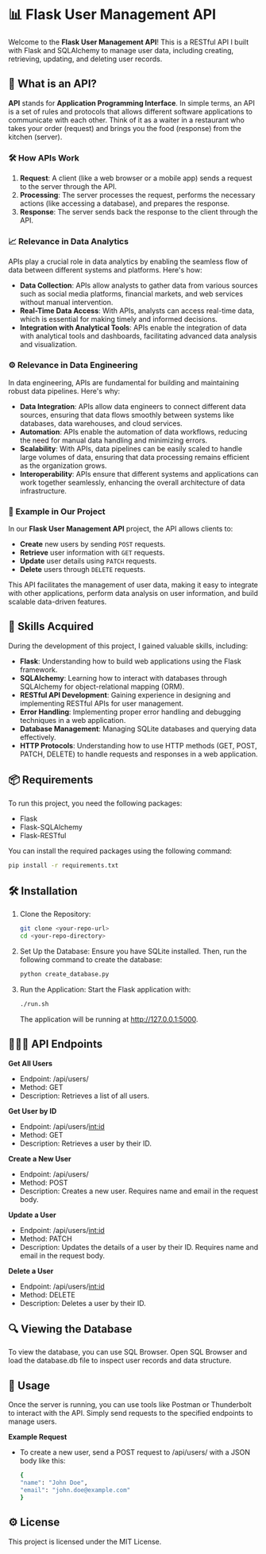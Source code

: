 # 📊 Flask User Management API

Welcome to the **Flask User Management API**! This is a RESTful API I built with Flask and SQLAlchemy to manage user data, including creating, retrieving, updating, and deleting user records.

## 🤔 What is an API?

**API** stands for **Application Programming Interface**. In simple terms, an API is a set of rules and protocols that allows different software applications to communicate with each other. Think of it as a waiter in a restaurant who takes your order (request) and brings you the food (response) from the kitchen (server).

### 🛠 How APIs Work

1. **Request**: A client (like a web browser or a mobile app) sends a request to the server through the API.
2. **Processing**: The server processes the request, performs the necessary actions (like accessing a database), and prepares the response.
3. **Response**: The server sends back the response to the client through the API.

### 📈 Relevance in Data Analytics

APIs play a crucial role in data analytics by enabling the seamless flow of data between different systems and platforms. Here's how:

- **Data Collection**: APIs allow analysts to gather data from various sources such as social media platforms, financial markets, and web services without manual intervention.
- **Real-Time Data Access**: With APIs, analysts can access real-time data, which is essential for making timely and informed decisions.
- **Integration with Analytical Tools**: APIs enable the integration of data with analytical tools and dashboards, facilitating advanced data analysis and visualization.

### ⚙️ Relevance in Data Engineering

In data engineering, APIs are fundamental for building and maintaining robust data pipelines. Here's why:

- **Data Integration**: APIs allow data engineers to connect different data sources, ensuring that data flows smoothly between systems like databases, data warehouses, and cloud services.
- **Automation**: APIs enable the automation of data workflows, reducing the need for manual data handling and minimizing errors.
- **Scalability**: With APIs, data pipelines can be easily scaled to handle large volumes of data, ensuring that data processing remains efficient as the organization grows.
- **Interoperability**: APIs ensure that different systems and applications can work together seamlessly, enhancing the overall architecture of data infrastructure.

### 📝 Example in Our Project

In our **Flask User Management API** project, the API allows clients to:

- **Create** new users by sending `POST` requests.
- **Retrieve** user information with `GET` requests.
- **Update** user details using `PATCH` requests.
- **Delete** users through `DELETE` requests.

This API facilitates the management of user data, making it easy to integrate with other applications, perform data analysis on user information, and build scalable data-driven features.


## 🧠 Skills Acquired

During the development of this project, I gained valuable skills, including:

- **Flask**: Understanding how to build web applications using the Flask framework.
- **SQLAlchemy**: Learning how to interact with databases through SQLAlchemy for object-relational mapping (ORM).
- **RESTful API Development**: Gaining experience in designing and implementing RESTful APIs for user management.
- **Error Handling**: Implementing proper error handling and debugging techniques in a web application.
- **Database Management**: Managing SQLite databases and querying data effectively.
- **HTTP Protocols**: Understanding how to use HTTP methods (GET, POST, PATCH, DELETE) to handle requests and responses in a web application.



## 📦 Requirements

To run this project, you need the following packages:

- Flask
- Flask-SQLAlchemy
- Flask-RESTful

You can install the required packages using the following command:

```bash
pip install -r requirements.txt
```
## 🛠 Installation

  1) Clone the Repository:
     ```bash
     git clone <your-repo-url>
     cd <your-repo-directory>
     ```
  2) Set Up the Database: Ensure you have SQLite installed. Then, run the following command to create the database:
     ```bash
     python create_database.py

  3) Run the Application: Start the Flask application with:
     ```bash
     ./run.sh
     ```
     The application will be running at http://127.0.0.1:5000.

## 🧑‍🤝‍🧑 API Endpoints

**Get All Users**
  - Endpoint: /api/users/
  - Method: GET
  - Description: Retrieves a list of all users.

**Get User by ID**
  - Endpoint: /api/users/<int:id>
  - Method: GET
  - Description: Retrieves a user by their ID.

**Create a New User**
  - Endpoint: /api/users/
  - Method: POST
  - Description: Creates a new user. Requires name and email in the request body.

**Update a User**
  - Endpoint: /api/users/<int:id>
  - Method: PATCH
  - Description: Updates the details of a user by their ID. Requires name and email in the request body.

**Delete a User**
  - Endpoint: /api/users/<int:id>
  - Method: DELETE
  - Description: Deletes a user by their ID.

## 🔍 Viewing the Database
To view the database, you can use SQL Browser. Open SQL Browser and load the database.db file to inspect user records and data structure.

## 🎉 Usage
Once the server is running, you can use tools like Postman or Thunderbolt to interact with the API. Simply send requests to the specified endpoints to manage users.

**Example Request**
  - To create a new user, send a POST request to /api/users/ with a JSON body like this:
    ```bash
    {
    "name": "John Doe",
    "email": "john.doe@example.com"
    }
    ```
    
## ⚙️ License
This project is licensed under the MIT License.











